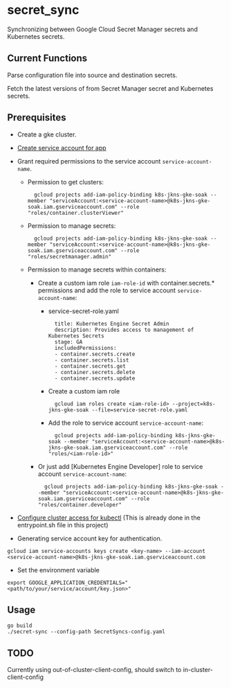 # secret_sync
Synchronizing between Google Cloud Secret Manager secrets and Kubernetes secrets.

## Current Functions
Parse configuration file into source and destination secrets.

Fetch the latest versions of from Secret Manager secret and Kubernetes secrets.

## Prerequisites
- Create a gke cluster.

- [Create service account for app](https://cloud.google.com/docs/authentication/production#command-line)

- Grant required permissions to the service account `service-account-name`.

	- Permission to get clusters:

		    gcloud projects add-iam-policy-binding k8s-jkns-gke-soak --member "serviceAccount:<service-account-name>@k8s-jkns-gke-soak.iam.gserviceaccount.com" --role "roles/container.clusterViewer"
	
	- Permission to manage secrets:

		    gcloud projects add-iam-policy-binding k8s-jkns-gke-soak --member "serviceAccount:<service-account-name>@k8s-jkns-gke-soak.iam.gserviceaccount.com" --role "roles/secretmanager.admin"

	- Permission to manage secrets within containers:

		- Create a custom iam role `iam-role-id` with container.secrets.* permissions and add the role to service account `service-account-name`:
			- service-secret-role.yaml

				    title: Kubernetes Engine Secret Admin
				    description: Provides access to management of Kubernetes Secrets
				    stage: GA
				    includedPermissions:
				    - container.secrets.create
				    - container.secrets.list
				    - container.secrets.get
				    - container.secrets.delete
				    - container.secrets.update
			
			- Create a custom iam role

				    gcloud iam roles create <iam-role-id> --project=k8s-jkns-gke-soak --file=service-secret-role.yaml

			- Add the role to service account `service-account-name`:

				    gcloud projects add-iam-policy-binding k8s-jkns-gke-soak --member "serviceAccount:<service-account-name>@k8s-jkns-gke-soak.iam.gserviceaccount.com" --role "roles/<iam-role-id>"

		- Or just add [Kubernetes Engine Developer] role to service account `service-account-name`:

			    gcloud projects add-iam-policy-binding k8s-jkns-gke-soak --member "serviceAccount:<service-account-name>@k8s-jkns-gke-soak.iam.gserviceaccount.com" --role "roles/container.developer"

- [Configure cluster access for kubectl](https://cloud.google.com/kubernetes-engine/docs/how-to/cluster-access-for-kubectl) (This is already done in the entrypoint.sh file in this project)

- Generating service account key for authentication.
```
gcloud iam service-accounts keys create <key-name> --iam-account <service-account-name>@k8s-jkns-gke-soak.iam.gserviceaccount.com
```

- Set the environment variable
``` 
export GOOGLE_APPLICATION_CREDENTIALS="<path/to/your/service/account/key.json>"
```

## Usage
```
go build
./secret-sync --config-path SecretSyncs-config.yaml
```

## TODO
Currently using out-of-cluster-client-config, should switch to in-cluster-client-config